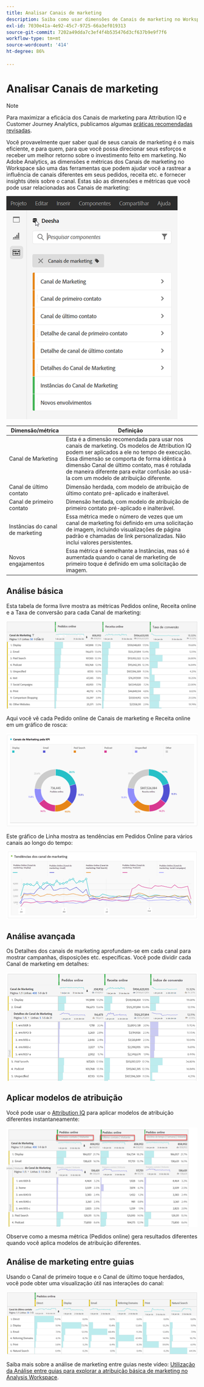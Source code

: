 ```yaml
---
title: Analisar Canais de marketing
description: Saiba como usar dimensões de Canais de marketing no Workspace.
exl-id: 7030e41a-4e92-45c7-9725-66a3ef019313
source-git-commit: 7202a49dda7c3ef4f4b535476d3cf637b9e9f7f6
workflow-type: tm+mt
source-wordcount: '414'
ht-degree: 86%

---
```


# Analisar Canais de marketing

>[!NOTE]
>
>Para maximizar a eficácia dos Canais de marketing para Attribution IQ e Customer Journey Analytics, publicamos algumas [práticas recomendadas revisadas](/help/components/c-marketing-channels/mchannel-best-practices.md).

Você provavelmente quer saber qual de seus canais de marketing é o mais eficiente, e para quem, para que você possa direcionar seus esforços e receber um melhor retorno sobre o investimento feito em marketing. No Adobe Analytics, as dimensões e métricas dos Canais de marketing no Workspace são uma das ferramentas que podem ajudar você a rastrear a influência de canais diferentes em seus pedidos, receita etc. e fornecer insights úteis sobre o canal. Estas são as dimensões e métricas que você pode usar relacionadas aos Canais de marketing:

![](assets/mc-dims.png)

| Dimensão/métrica | Definição |
| --- | --- |
| Canal de Marketing | Esta é a dimensão recomendada para usar nos canais de marketing. Os modelos de Attribution IQ podem ser aplicados a ele no tempo de execução. Essa dimensão se comporta de forma idêntica à dimensão Canal de último contato, mas é rotulada de maneira diferente para evitar confusão ao usá-la com um modelo de atribuição diferente. |
| Canal de último contato | Dimensão herdada, com modelo de atribuição de último contato pré-aplicado e inalterável. |
| Canal de primeiro contato | Dimensão herdada, com modelo de atribuição de primeiro contato pré-aplicado e inalterável. |
| Instâncias do canal de marketing | Essa métrica mede o número de vezes que um canal de marketing foi definido em uma solicitação de imagem, incluindo visualizações de página padrão e chamadas de link personalizadas. Não inclui valores persistentes. |
| Novos engajamentos | Essa métrica é semelhante a Instâncias, mas só é aumentada quando o canal de marketing de primeiro toque é definido em uma solicitação de imagem. |

## Análise básica

Esta tabela de forma livre mostra as métricas Pedidos online, Receita online e a Taxa de conversão para cada Canal de marketing:

![](assets/mc-viz1.png)

Aqui você vê cada Pedido online de Canais de marketing e Receita online em um gráfico de rosca:

![](assets/mc-viz2.png)

Este gráfico de Linha mostra as tendências em Pedidos Online para vários canais ao longo do tempo:

![](assets/mc-viz3.png)

## Análise avançada

Os Detalhes dos canais de marketing aprofundam-se em cada canal para mostrar campanhas, disposições etc. específicas. Você pode dividir cada Canal de marketing em detalhes:

![](assets/mc-viz4.png)

## Aplicar modelos de atribuição

Você pode usar o [Attribution IQ](https://docs.adobe.com/content/help/pt-BR/analytics/analyze/analysis-workspace/panels/attribution.html) para aplicar modelos de atribuição diferentes instantaneamente:

![](assets/mc-viz5.png)

Observe como a mesma métrica (Pedidos online) gera resultados diferentes quando você aplica modelos de atribuição diferentes.

## Análise de marketing entre guias

Usando o Canal de primeiro toque e o Canal de último toque herdados, você pode obter uma visualização útil nas interações do canal:

![](assets/mc-viz6.png)

Saiba mais sobre a análise de marketing entre guias neste vídeo: [Utilização da Análise entre guias para explorar a atribuição básica de marketing no Analysis Workspace](https://docs.adobe.com/content/help/pt-BR/analytics-learn/tutorials/analysis-workspace/attribution-iq/using-cross-tab-analysis-to-explore-basic-marketing-attribution-in-analysis-workspace.html).
